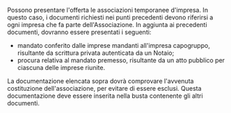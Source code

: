 Possono presentare l'offerta le associazioni temporanee d'impresa. In questo caso, i documenti richiesti nei punti precedenti devono riferirsi a ogni impresa che fa parte dell'Associazione. In aggiunta ai precedenti documenti, dovranno essere presentati i seguenti:
- mandato conferito dalle imprese mandanti all'impresa capogruppo, risultante da scrittura privata autenticata da un Notaio;
- procura relativa al mandato premesso, risultante da un atto pubblico per ciascuna delle imprese riunite.

La documentazione elencata sopra dovrà comprovare l'avvenuta costituzione dell'associazione, per evitare di essere esclusi. Questa documentazione deve essere inserita nella busta contenente gli altri documenti.